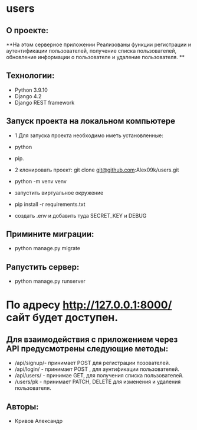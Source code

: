 # users
## О проекте:
**На этом серверное приложении Реализованы функции регистрации и аутентификации пользователей, получение списка пользователей, обновление информации о пользователе и
удаление пользователя. **

## Технологии:
- Python 3.9.10
- Django 4.2
- Django REST framework 

## Запуск проекта на локальном компьютере

- 1 Для запуска проекта необходимо иметь установленные: 
- python 
- pip.

- 2 клонировать проект: git clone git@github.com:Alex09k/users.git 
- python -m venv venv
- запустить виртуальное окружение
- pip install -r requirements.txt
- создать .env и добавить туда SECRET_KEY и DEBUG
## Примините миграции:
- python manage.py migrate
## Pапустить сервер:
- python manage.py runserver

# По адресу http://127.0.0.1:8000/ сайт будет доступен.

 ## Для взаимодействия с приложением через API предусмотрены следующие методы:

- /api/signup/- принимает POST для регистрации позователей.
- /api/login/ - принимает POST , для аунтификации пользователей.
- /api/users/ - принимае  GET, для получения списка пользователей.
- /users/pk - принимает PATCH, DELETE  для изменения и удаления пользователя.

## Авторы:
- Кривов Александр
